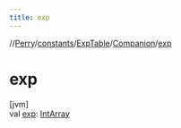 ```yaml
---
title: exp
---
```

//[Perry](../../../../index.html)/[constants](../../index.html)/[ExpTable](../index.html)/[Companion](index.html)/[exp](exp.html)



# exp



[jvm]\
val [exp](exp.html): [IntArray](https://kotlinlang.org/api/latest/jvm/stdlib/kotlin/-int-array/index.html)




